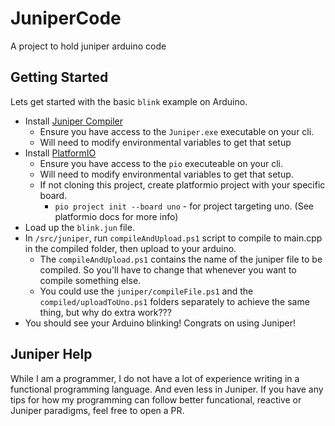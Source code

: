 # JuniperCode
A project to hold juniper arduino code

## Getting Started

Lets get started with the basic `blink` example on Arduino.

* Install [Juniper Compiler](https://www.juniper-lang.org/index.html)
  * Ensure you have access to the `Juniper.exe` executable on your cli.
  * Will need to modify environmental variables to get that setup
* Install [PlatformIO](https://platformio.org/)
  * Ensure you have access to the `pio` executeable on your cli.
  * Will need to modify environmental variables to get that setup.
  * If not cloning this project, create platformio project with your specific board.
    * `pio project init --board uno` - for project targeting uno. (See platformio docs for more info)
* Load up the `blink.jun` file.
* In `/src/juniper`, run `compileAndUpload.ps1` script to compile to main.cpp in the compiled folder, then upload to your arduino.
  * The `compileAndUpload.ps1` contains the name of the juniper file to be compiled. So you'll have to change that whenever you want to compile something else.
  * You could use the `juniper/compileFile.ps1` and the `compiled/uploadToUno.ps1` folders separately to achieve the same thing, but why do extra work???
* You should see your Arduino blinking! Congrats on using Juniper!

## Juniper Help

While I am a programmer, I do not have a lot of experience writing in a functional programming language. And even less in Juniper. If you have any tips for how my programming can follow better funcational, reactive or Juniper paradigms, feel free to open a PR.